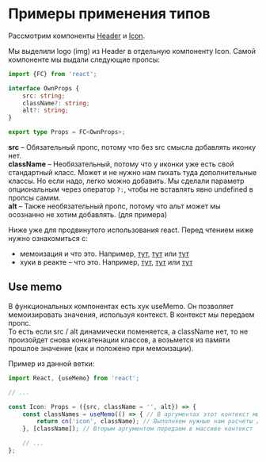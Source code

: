 # Примеры применения типов

Рассмотрим компоненты [Header](/superapp/src/components/Header) и [Icon](/superapp/src/components/Icon).  

Мы выделили logo (img) из Header в отдельную компоненту Icon. Самой компоненте мы выдали следующие пропсы:
```typescript
import {FC} from 'react';

interface OwnProps {
    src: string;
    className?: string;
    alt?: string;
}

export type Props = FC<OwnProps>;

```

**src** – Обязательный пропс, потому что без src смысла добавлять иконку нет.  
**className** – Необязательный, потому что у иконки уже есть свой стандартный класс. Может и не нужно нам пихать туда дополнительные классы. Но если надо, легко можно добавить. Мы сделали параметр опциональным через оператор `?:`, чтобы не вставлять явно undefined в пропсы самим.  
**alt** – Также необязательный пропс, потому что альт может мы осознанно не хотим добавлять. (для примера)  

Ниже уже для продвинутого использования react. Перед чтением ниже нужно ознакомиться с:
* мемоизация и что это. Например, [тут](https://habr.com/ru/company/ruvds/blog/332384/), [тут](https://www.cat-in-web.ru/js-memoization/) или [тут](https://meline.lviv.ua/development/front-end/реализация-мемоизации-в-javascript/)  
* хуки в реакте – что это.  Например, [тут](https://ru.reactjs.org/docs/hooks-intro.html), [тут](https://ru.reactjs.org/docs/hooks-overview.html) или [тут](https://habr.com/ru/post/429712/)

## Use memo

В функциональных компонентах есть хук useMemo. Он позволяет мемоизировать значения, используя контекст. В контекст мы передаем пропс.    
То есть если src / alt динамически поменяется, а className нет, то не произойдет снова конкатенации классов, а возьмется из памяти прошлое значение (как и положено при мемоизации).

Пример из данной ветки:
```typescript
import React, {useMemo} from 'react';

// ...

const Icon: Props = ({src, className = '', alt}) => {
    const classNames = useMemo(() => { // В аргументах этот контекст мы не ждем, а сразу используем
        return cn('icon', className); // Выполняем нужные нам расчеты / пересчеты / манипуляции лишние
    }, [className]); // Вторым аргументом передаем в массиве контекст

    // ...
};
```
